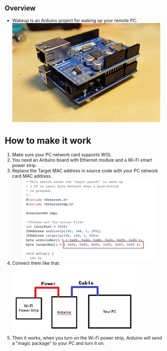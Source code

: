## Overview
* Wakeup is an Arduino project for waking up your remote PC.
![photo](images/photo.jpg)

# How to make it work
1. Make sure your PC network card supports WOL.
2. You need an Arduino board with Ethernet module and a Wi-Fi smart power strip.
3. Replace the Target MAC address in source code with your PC network card MAC address.
![code](images/code.jpg)
4. Connect them like that:
![connect](images/connect.jpg)
5. Then it works, when you turn on the Wi-Fi power strip, Arduino will send a "magic package" to your PC and turn it on.
